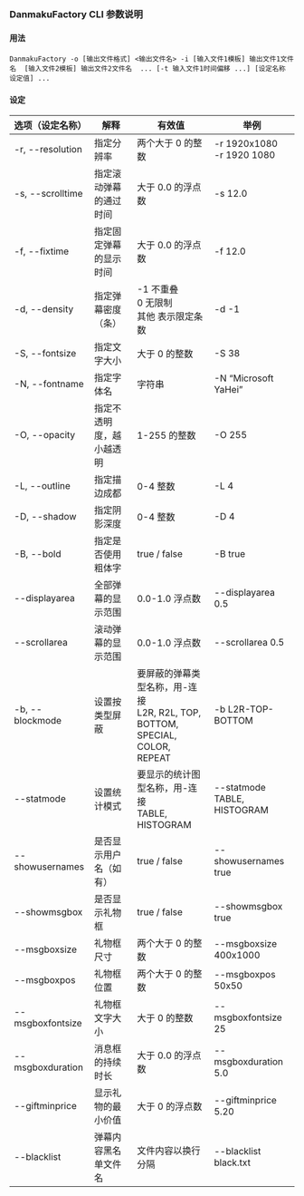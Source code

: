 ### DanmakuFactory CLI 参数说明

#### 用法

`DanmakuFactory -o [输出文件格式] <输出文件名> -i [输入文件1模板] 输出文件1文件名  [输入文件2模板] 输出文件2文件名  ... [-t 输入文件1时间偏移 ...] [设定名称 设定值] ...`

#### 设定

| 选项（设定名称） | 解释                     | 有效值                                                                           | 举例                           |
| ---------------- | ------------------------ | -------------------------------------------------------------------------------- | ------------------------------ |
| -r, --resolution | 指定分辨率               | 两个大于 0 的整数                                                                | -r 1920x1080<br />-r 1920 1080 |
| -s, --scrolltime | 指定滚动弹幕的通过时间   | 大于 0.0 的浮点数                                                                | -s 12.0                        |
| -f, --fixtime    | 指定固定弹幕的显示时间   | 大于 0.0 的浮点数                                                                | -f 12.0                        |
| -d, --density    | 指定弹幕密度（条）       | -1 不重叠<br />0 无限制<br />其他 表示限定条数                                   | -d -1                          |
| -S, --fontsize   | 指定文字大小             | 大于 0 的整数                                                                    | -S 38                          |
| -N, --fontname   | 指定字体名               | 字符串                                                                           | -N “Microsoft YaHei”         |
| -O, --opacity    | 指定不透明度，越小越透明 | 1-255 的整数                                                                     | -O 255                         |
| -L, --outline    | 指定描边成都             | 0-4 整数                                                                         | -L 4                           |
| -D, --shadow     | 指定阴影深度             | 0-4 整数                                                                         | -D 4                           |
| -B, --bold       | 指定是否使用粗体字       | true / false                                                                     | -B true                        |
| --displayarea    | 全部弹幕的显示范围       | 0.0-1.0 浮点数                                                                   | --displayarea 0.5              |
| --scrollarea     | 滚动弹幕的显示范围       | 0.0-1.0 浮点数                                                                   | --scrollarea 0.5               |
| -b, --blockmode  | 设置按类型屏蔽           | 要屏蔽的弹幕类型名称，用-连接<br />L2R, R2L, TOP, BOTTOM, SPECIAL, COLOR, REPEAT | -b L2R-TOP-BOTTOM              |
| --statmode       | 设置统计模式             | 要显示的统计图型名称，用-连接<br /> TABLE, HISTOGRAM                             | --statmode TABLE, HISTOGRAM    |
| --showusernames  | 是否显示用户名（如有）   | true / false                                                                     | --showusernames true           |
| --showmsgbox     | 是否显示礼物框           | true / false                                                                     | --showmsgbox true              |
| --msgboxsize     | 礼物框尺寸               | 两个大于 0 的整数                                                                | --msgboxsize 400x1000          |
| --msgboxpos      | 礼物框位置               | 两个大于 0 的整数                                                                | --msgboxpos 50x50              |
| --msgboxfontsize | 礼物框文字大小           | 大于 0 的整数                                                                    | --msgboxfontsize 25            |
| --msgboxduration | 消息框的持续时长         | 大于 0.0 的浮点数                                                                | --msgboxduration 5.0           |
| --giftminprice   | 显示礼物的最小价值       | 大于 0 的浮点数                                                                  | --giftminprice 5.20            |
| --blacklist      | 弹幕内容黑名单文件名     | 文件内容以换行分隔                                                               | --blacklist black.txt          |

